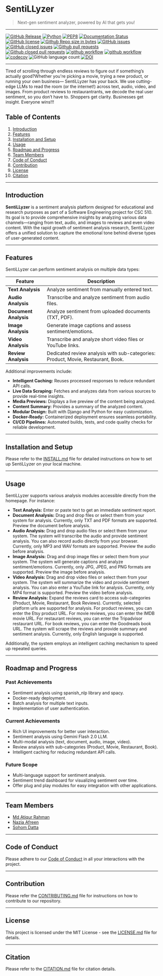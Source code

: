# SentiLLyzer

> Next-gen sentiment analyzer, powered by AI that gets you!

---

[![GitHub Release](https://img.shields.io/github/v/release/csc510-group11/Sentimental-Analyzer-Pro)](https://github.com/csc510-group11/Sentimental-Analyzer-Pro/releases)  [![Python](https://img.shields.io/badge/python-latest-brightgreen.svg)](https://www.python.org/)  [![PEP8](https://img.shields.io/badge/code%20style-pep8-orange.svg)](https://www.python.org/dev/peps/pep-0008/)  [![Documentation Status](https://readthedocs.org/projects/ansicolortags/badge/?version=latest)](https://github.com/csc510-group11/Sentimental-Analyzer-Pro/blob/dev/README.md)  [![GitHub license](https://img.shields.io/github/license/csc510-group11/Sentimental-Analyzer-Pro)](https://github.com/csc510-group11/Sentimental-Analyzer-Pro/blob/dev/LICENSE.md)  [![Github Repo size in bytes](https://img.shields.io/github/languages/code-size/csc510-group11/Sentimental-Analyzer-Pro)](https://github.com/csc510-group11/Sentimental-Analyzer-Pro) [![GitHub issues](https://img.shields.io/github/issues/csc510-group11/Sentimental-Analyzer-Pro)](https://github.com/csc510-group11/Sentimental-Analyzer-Pro/issues?q=is%3Aopen) [![GitHub closed issues](https://img.shields.io/github/issues-closed/csc510-group11/Sentimental-Analyzer-Pro)](https://github.com/csc510-group11/Sentimental-Analyzer-Pro/issues?q=is%3Aissue+is%3Aclosed)  [![Github pull requests](https://img.shields.io/github/issues-pr/csc510-group11/Sentimental-Analyzer-Pro)](https://github.com/csc510-group11/Sentimental-Analyzer-Pro/pulls)  [![Github closed pull requests](https://img.shields.io/github/issues-pr-closed/csc510-group11/Sentimental-Analyzer-Pro)](https://github.com/csc510-group11/Sentimental-Analyzer-Pro/pulls?q=is%3Apr+is%3Aclosed)  [![github workflow](https://github.com/csc510-group11/Sentimental-Analyzer-Pro/actions/workflows/style_checker.yml/badge.svg)](https://github.com/csc510-group11/Sentimental-Analyzer-Pro/actions/workflows/style_checker.yml)  [![github workflow](https://github.com/csc510-group11/Sentimental-Analyzer-Pro/actions/workflows/main.yml/badge.svg)](https://github.com/csc510-group11/Sentimental-Analyzer-Pro/actions/workflows/main.yml)  [![codecov](https://codecov.io/gh/csc510-group11/Sentimental-Analyzer-Pro/graph/badge.svg?token=G314IO3WO7)](https://codecov.io/gh/csc510-group11/Sentimental-Analyzer-Pro) ![GitHub language count](https://img.shields.io/github/languages/count/csc510-group11/Sentimental-Analyzer-Pro) [![DOI](https://zenodo.org/badge/964724012.svg)](https://doi.org/10.5281/zenodo.15227645)

---

Tired of scrolling through endless reviews to figure out if something’s actually good?Whether you're picking a movie, trying a new product, or running your own business— SentiLLyzer has your back. We use cutting-edge LLMs to read the room (or the internet!) across text, audio, video, and images. From product reviews to restaurantrants, we decode the real user sentiment, so you don’t have to. Shoppers get clarity. Businesses get insight. Everyone wins!!!

## Table of Contents

1. [Introduction](#introduction)
2. [Features](#features)
3. [Installation and Setup](#installation-and-setup)
4. [Usage](#usage)
5. [Roadmap and Progress](#roadmap-and-progress)
6. [Team Members](#team-members)
7. [Code of Conduct](#code-of-conduct)
8. [Contribution](#contribution)
9. [License](#license)
10. [Citation](#citation)

---

## Introduction

**SentiLLyzer** is a sentiment analysis platform designed for educational and research purposes as part of a Software Engineering project for CSC 510. Its goal is to provide comprehensive insights by analyzing various data channels—ranging from text, audio, and images to reviews and even video content. With the rapid growth of sentiment analysis research, SentiLLyzer offers a unified solution to capture the emotional tone behind diverse types of user-generated content.

---

## Features

SentiLLyzer can perform sentiment analysis on multiple data types:

| Feature                   | Description                                          |
| ------------------------- | ---------------------------------------------------- |
| **Text Analysis**         | Analyze sentiment from manually entered text.        |
| **Audio Analysis**        | Transcribe and analyze sentiment from audio files.   |
| **Document Analysis**     | Analyze sentiment from uploaded documents (TXT, PDF).|
| **Image Analysis**        | Generate image captions and assess sentiment/emotions.|
| **Video Analysis**        | Transcribe and analyze short video files or YouTube links.|
| **Review Analysis**       | Dedicated review analysis with sub-categories: Product, Movie, Restaurant, Book.|

Additional improvements include:

- **Intelligent Caching:** Reuses processed responses to reduce redundant API calls.
- **Live Data Scraping:** Fetches and analyzes data from various sources to provide real-time insights.
- **Media Previews:** Displays a live preview of the content being analyzed.
- **Content Summary:** Provides a summary of the analyzed content.
- **Modular Design:** Built with Django and Python for easy customization.
- **Docker-Ready:** Containerized deployment ensures seamless portability.
- **CI/CD Pipelines:** Automated builds, tests, and code quality checks for reliable development.

---

## Installation and Setup

Please refer to the [INSTALL.md](INSTALL.md) file for detailed instructions on how to set up SentiLLyzer on your local machine.

---

## Usage

SentiLLyzer supports various analysis modules accessible directly from the homepage. For instance:

- **Text Analysis:** Enter or paste text to get an immediate sentiment report.
- **Document Analysis:** Drag and drop files or select them from your system for analysis. Currently, only TXT and PDF formats are supported. Preview the document before analysis.
- **Audio Analysis:** Drag and drop audio files or select them from your system. The system will transcribe the audio and provide sentiment analysis. You can also record audio directly from your browser. Currently, only MP3 and WAV formats are supported. Preview the audio before analysis.
- **Image Analysis:** Drag and drop image files or select them from your system. The system will generate captions and analyze sentiment/emotions. Currently, only JPG, JPEG, and PNG formats are supported. Preview the image before analysis.
- **Video Analysis:** Drag and drop video files or select them from your system. The system will summarize the video and provide sentiment analysis. You can also enter a YouTube link for analysis. Currently, only MP4 format is supported. Preview the video before analysis.
- **Review Analysis:** Expand the reviews card to access sub-categories (Product, Movie, Restaurant, Book Reviews). Currently, selected platform urls are supported for analysis. For product reviews, you can enter the Etsy product URL. For movie reviews, you can enter the IMDB movie URL. For restaurant reviews, you can enter the Tripadvisor restaurant URL. For book reviews, you can enter the Goodreads book URL. The system will scrape the reviews and provide summary and sentiment analysis. Currently, only English language is supported.

Additionally, the system employs an intelligent caching mechanism to speed up repeated queries.

---

## Roadmap and Progress

### Past Achievements

- Sentiment analysis using spanish_nlp library and spacy.
- Docker-ready deployment.
- Batch analysis for multiple text inputs.
- Implementation of user authentication.

### Current Achievements

- Rich UI improvements for better user interaction.
- Sentiment analysis using Gemini Flash 2.0 LLM.
- Multi-modal analysis (text, document, audio, image, video).
- Review analysis with sub-categories (Product, Movie, Restaurant, Book).
- Intelligent caching for reducing redundant API calls.

### Future Scope

- Multi-language support for sentiment analysis.
- Sentiment trend dashboard for visualizing sentiment over time.
- Offer plug and play modules for easy integration with other applications.

---

## Team Members

- [Md Atiqur Rahman](https://github.com/atiqur-rahman-0041)
- [Nazia Afreen](https://github.com/NaziaAfreen015)
- [Sohom Datta](https://github.com/sohomdatta1)

---

## Code of Conduct

Please adhere to our [Code of Conduct](CODE_OF_CONDUCT.md) in all your interactions with the project.

---

## Contribution

Please refer the [CONTRIBUTING.md](./CONTRIBUTING.md) file for instructions on how to contribute to our repository.

---

## License

This project is licensed under the MIT License - see the [LICENSE.md](./LICENSE.md) file for details.

---

## Citation

Please refer to the [CITATION.md](./CITATION.cff) file for citation details.
